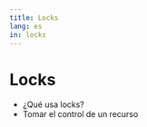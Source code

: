 ```yaml
---
title: Locks
lang: es
in: locks
---
```



# Locks
- ¿Qué usa locks?
- Tomar el control de un recurso

